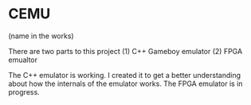 # CEMU

(name in the works)

There are two parts to this project
(1) C++ Gameboy emulator
(2) FPGA emualtor 

The C++ emulator is working. I created it to get a better understanding about how the internals of the emulator works. The FPGA emulator is in progress.
